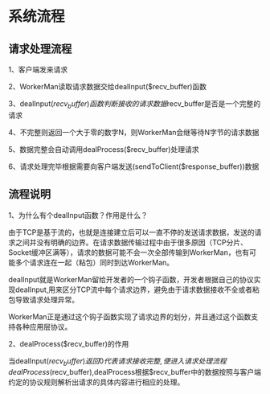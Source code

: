 # 系统流程

## 请求处理流程

1、客户端发来请求

2、WorkerMan读取请求数据交给dealInput($recv_buffer)函数

3、dealInput($recv_buffer)函数判断接收的请求数据$recv_buffer是否是一个完整的请求

4、不完整则返回一个大于零的数字N，则WorkerMan会继等待N字节的请求数据

5、数据完整会自动调用dealProcess($recv_buffer)处理请求

6、请求处理完毕根据需要向客户端发送(sendToClient($response_buffer))数据

## 流程说明

1、为什么有个dealInput函数？作用是什么？

由于TCP是基于流的，也就是连接建立后可以一直不停的发送请求数据，发送的请求之间并没有明确的边界。在请求数据传输过程中由于很多原因（TCP分片、Socket缓冲区满等），请求的数据可能不会一次全部传输到WorkerMan，也有可能多个请求连在一起（粘包）同时到达WorkerMan。

dealInput就是WorkerMan留给开发者的一个钩子函数，开发者根据自己的协议实现dealInput,用来区分TCP流中每个请求边界，避免由于请求数据接收不全或者粘包导致请求处理异常。

WorkerMan正是通过这个钩子函数实现了请求边界的划分，并且通过这个函数支持各种应用层协议。

2、dealProcess($recv_buffer)的作用

当dealInput($recv_buffer)返回0代表请求接收完整,便进入请求处理流程 dealProcess($recv_buffer),dealProcess根据$recv_buffer中的数据按照与客户端约定的协议规则解析出请求的具体内容进行相应的处理。



